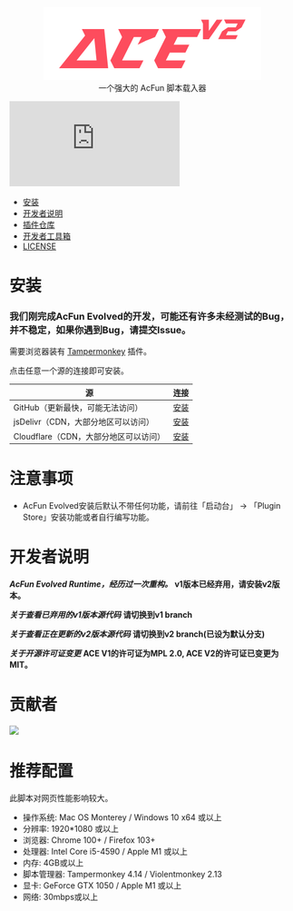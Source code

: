 <div align="center"><img width="384" src="./images/logo.png" alt="AcFun Evolved Runtime Logo" /></div>

<div align="center">
一个强大的 AcFun 脚本载入器
</div>

![GitHub file size in bytes](https://img.shields.io/github/size/wenzi7777/AcFun_Evolved/tree/v2/dist/acfun.evolved.bundle.min.user.js?label=ACE%20V2%20Runtime%20Size)

- [安装](#安装)
- [开发者说明](#开发者说明)
- [插件仓库](https://github.com/wenzi7777/AcFun-Evolved-Plugins)
- [开发者工具箱](https://github.com/wenzi7777/ACE-DeveloperKit)
- [LICENSE](LICENSE.md)

# 安装

### 我们刚完成AcFun Evolved的开发，可能还有许多未经测试的Bug，并不稳定，如果你遇到Bug，请提交Issue。

需要浏览器装有 [Tampermonkey](https://tampermonkey.net/) 插件。

点击任意一个源的连接即可安装。

| 源                         | 连接                                                                                                 |
|---------------------------|----------------------------------------------------------------------------------------------------|
| GitHub（更新最快，可能无法访问）       | [安装](https://github.com/wenzi7777/AcFun-Evolved/raw/v2/dist/acfun.evolved.bundle.min.user.js)      |
| jsDelivr（CDN，大部分地区可以访问）   | [安装](https://cdn.jsdelivr.net/gh/wenzi7777/AcFun-Evolved@v2/dist/acfun.evolved.bundle.min.user.js) |
| Cloudflare（CDN，大部分地区可以访问） | [安装](https://acev2.1205.moe/dist/acfun.evolved.bundle.min.user.js)                                 |

# 注意事项
- AcFun Evolved安装后默认不带任何功能，请前往「启动台」 -> 「Plugin Store」安装功能或者自行编写功能。

# 开发者说明

***AcFun Evolved Runtime，经历过一次重构。***
**v1版本已经弃用，请安装v2版本。**

***关于查看已弃用的v1版本源代码***
**请切换到v1 branch**

***关于查看正在更新的v2版本源代码***
**请切换到v2 branch(已设为默认分支)**

***关于开源许可证变更***
**ACE V1的许可证为MPL 2.0, ACE V2的许可证已变更为MIT。**

# 贡献者
<a href="https://github.com/wenzi7777/AcFun-Evolved/graphs/contributors">
  <img src="https://contrib.rocks/image?repo=wenzi7777/AcFun-Evolved" />
</a>

# 推荐配置

此脚本对网页性能影响较大。

- 操作系统: Mac OS Monterey / Windows 10 x64 或以上
- 分辨率: 1920*1080 或以上
- 浏览器: Chrome 100+ / Firefox 103+
- 处理器: Intel Core i5-4590 / Apple M1 或以上
- 内存: 4GB或以上
- 脚本管理器: Tampermonkey 4.14 / Violentmonkey 2.13
- 显卡: GeForce GTX 1050 / Apple M1 或以上
- 网络: 30mbps或以上